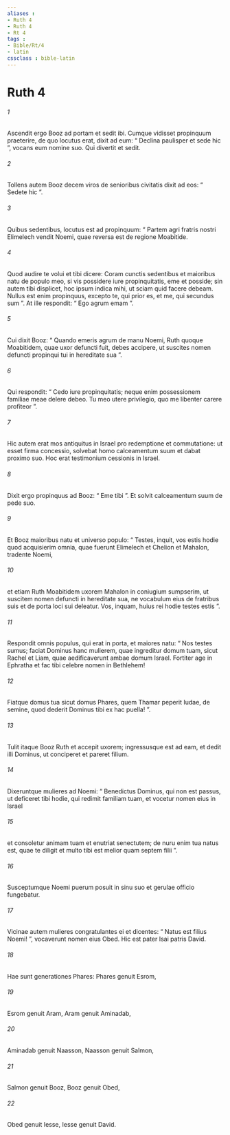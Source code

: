 ```yaml
---
aliases : 
- Ruth 4
- Ruth 4
- Rt 4
tags : 
- Bible/Rt/4
- latin
cssclass : bible-latin
---
```


# Ruth 4

###### 1
Ascendit ergo Booz ad portam et sedit ibi. Cumque vidisset propinquum praeterire, de quo locutus erat, dixit ad eum: “ Declina paulisper et sede hic ”, vocans eum nomine suo. Qui divertit et sedit. 
###### 2
Tollens autem Booz decem viros de senioribus civitatis dixit ad eos: “ Sedete hic ”. 
###### 3
Quibus sedentibus, locutus est ad propinquum: “ Partem agri fratris nostri Elimelech vendit Noemi, quae reversa est de regione Moabitide. 
###### 4
Quod audire te volui et tibi dicere: Coram cunctis sedentibus et maioribus natu de populo meo, si vis possidere iure propinquitatis, eme et posside; sin autem tibi displicet, hoc ipsum indica mihi, ut sciam quid facere debeam. Nullus est enim propinquus, excepto te, qui prior es, et me, qui secundus sum ”. At ille respondit: “ Ego agrum emam ”. 
###### 5
Cui dixit Booz: “ Quando emeris agrum de manu Noemi, Ruth quoque Moabitidem, quae uxor defuncti fuit, debes accipere, ut suscites nomen defuncti propinqui tui in hereditate sua ”. 
###### 6
Qui respondit: “ Cedo iure propinquitatis; neque enim possessionem familiae meae delere debeo. Tu meo utere privilegio, quo me libenter carere profiteor ”.
###### 7
Hic autem erat mos antiquitus in Israel pro redemptione et commutatione: ut esset firma concessio, solvebat homo calceamentum suum et dabat proximo suo. Hoc erat testimonium cessionis in Israel. 
###### 8
Dixit ergo propinquus ad Booz: “ Eme tibi ”. Et solvit calceamentum suum de pede suo. 
###### 9
Et Booz maioribus natu et universo populo: “ Testes, inquit, vos estis hodie quod acquisierim omnia, quae fuerunt Elimelech et Chelion et Mahalon, tradente Noemi, 
###### 10
et etiam Ruth Moabitidem uxorem Mahalon in coniugium sumpserim, ut suscitem nomen defuncti in hereditate sua, ne vocabulum eius de fratribus suis et de porta loci sui deleatur. Vos, inquam, huius rei hodie testes estis ”. 
###### 11
Respondit omnis populus, qui erat in porta, et maiores natu: “ Nos testes sumus; faciat Dominus hanc mulierem, quae ingreditur domum tuam, sicut Rachel et Liam, quae aedificaverunt ambae domum Israel. Fortiter age in Ephratha et fac tibi celebre nomen in Bethlehem!
###### 12
Fiatque domus tua sicut domus Phares, quem Thamar peperit Iudae, de semine, quod dederit Dominus tibi ex hac puella! ”.
###### 13
Tulit itaque Booz Ruth et accepit uxorem; ingressusque est ad eam, et dedit illi Dominus, ut conciperet et pareret filium. 
###### 14
Dixeruntque mulieres ad Noemi: “ Benedictus Dominus, qui non est passus, ut deficeret tibi hodie, qui redimit familiam tuam, et vocetur nomen eius in Israel 
###### 15
et consoletur animam tuam et enutriat senectutem; de nuru enim tua natus est, quae te diligit et multo tibi est melior quam septem filii ”. 
###### 16
Susceptumque Noemi puerum posuit in sinu suo et gerulae officio fungebatur. 
###### 17
Vicinae autem mulieres congratulantes ei et dicentes: “ Natus est filius Noemi! ”, vocaverunt nomen eius Obed. Hic est pater Isai patris David.
###### 18
Hae sunt generationes Phares: Phares genuit Esrom, 
###### 19
Esrom genuit Aram, Aram genuit Aminadab, 
###### 20
Aminadab genuit Naasson, Naasson genuit Salmon, 
###### 21
Salmon genuit Booz, Booz genuit Obed, 
###### 22
Obed genuit Iesse, Iesse genuit David.
